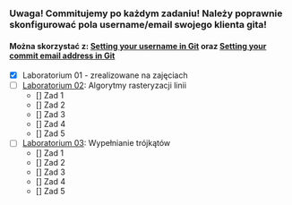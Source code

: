 

### Uwaga! Commitujemy po każdym zadaniu! Należy poprawnie skonfigurować pola username/email swojego klienta gita! 
#### Można skorzystać z: [Setting your username in Git](https://help.github.com/en/github/using-git/setting-your-username-in-git) oraz [Setting your commit email address in Git](https://help.github.com/en/github/setting-up-and-managing-your-github-user-account/setting-your-commit-email-address#setting-your-commit-email-address-in-git)

- [x] Laboratorium 01 - zrealizowane na zajęciach 
- [ ] [Laboratorium 02](LAB02.md): Algorytmy rasteryzacji linii
    - [] Zad 1
    - [] Zad 2
    - [] Zad 3
    - [] Zad 4
    - [] Zad 5
- [ ] [Laboratorium 03](LAB03.md): Wypełnianie trójkątów
    - [] Zad 1
    - [] Zad 2
    - [] Zad 3
    - [] Zad 4
    - [] Zad 5
